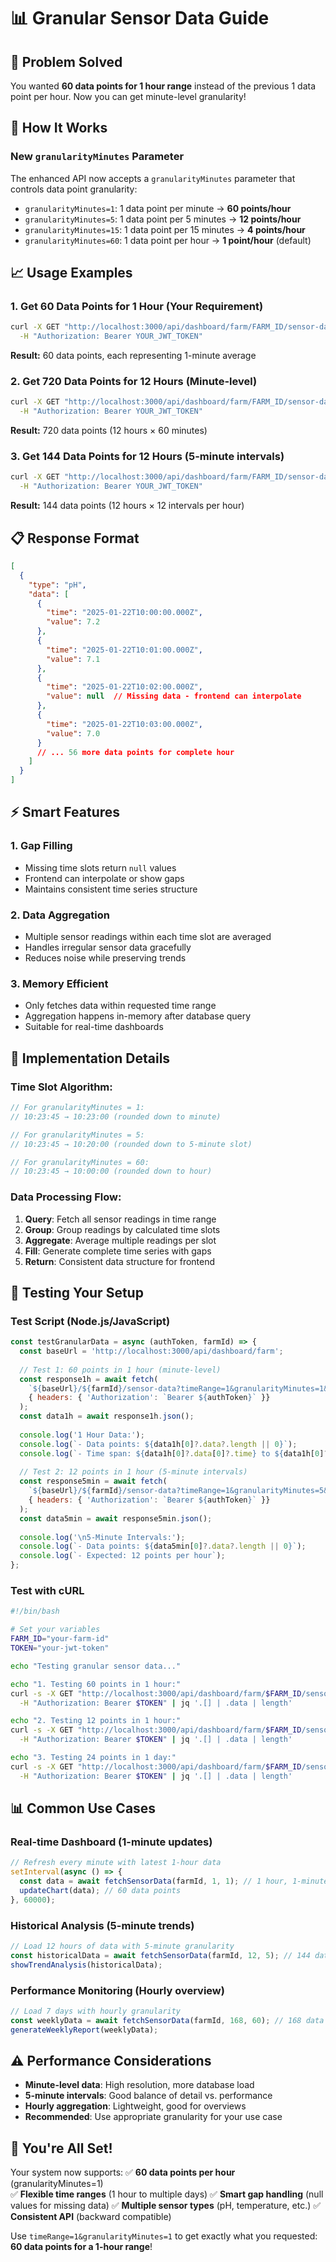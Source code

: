 # 📊 Granular Sensor Data Guide

## 🎯 **Problem Solved**
You wanted **60 data points for 1 hour range** instead of the previous 1 data point per hour. Now you can get minute-level granularity!

## 🚀 **How It Works**

### **New `granularityMinutes` Parameter**
The enhanced API now accepts a `granularityMinutes` parameter that controls data point granularity:

- `granularityMinutes=1`: 1 data point per minute → **60 points/hour**
- `granularityMinutes=5`: 1 data point per 5 minutes → **12 points/hour**  
- `granularityMinutes=15`: 1 data point per 15 minutes → **4 points/hour**
- `granularityMinutes=60`: 1 data point per hour → **1 point/hour** (default)

## 📈 **Usage Examples**

### **1. Get 60 Data Points for 1 Hour (Your Requirement)**
```bash
curl -X GET "http://localhost:3000/api/dashboard/farm/FARM_ID/sensor-data?timeRange=1&granularityMinutes=1&sensorType=pH" \
  -H "Authorization: Bearer YOUR_JWT_TOKEN"
```

**Result:** 60 data points, each representing 1-minute average

### **2. Get 720 Data Points for 12 Hours (Minute-level)**
```bash
curl -X GET "http://localhost:3000/api/dashboard/farm/FARM_ID/sensor-data?timeRange=12&granularityMinutes=1" \
  -H "Authorization: Bearer YOUR_JWT_TOKEN"
```

**Result:** 720 data points (12 hours × 60 minutes)

### **3. Get 144 Data Points for 12 Hours (5-minute intervals)**
```bash
curl -X GET "http://localhost:3000/api/dashboard/farm/FARM_ID/sensor-data?timeRange=12&granularityMinutes=5" \
  -H "Authorization: Bearer YOUR_JWT_TOKEN"
```

**Result:** 144 data points (12 hours × 12 intervals per hour)

## 📋 **Response Format**

```json
[
  {
    "type": "pH",
    "data": [
      {
        "time": "2025-01-22T10:00:00.000Z",
        "value": 7.2
      },
      {
        "time": "2025-01-22T10:01:00.000Z", 
        "value": 7.1
      },
      {
        "time": "2025-01-22T10:02:00.000Z",
        "value": null  // Missing data - frontend can interpolate
      },
      {
        "time": "2025-01-22T10:03:00.000Z",
        "value": 7.0
      }
      // ... 56 more data points for complete hour
    ]
  }
]
```

## ⚡ **Smart Features**

### **1. Gap Filling**
- Missing time slots return `null` values
- Frontend can interpolate or show gaps
- Maintains consistent time series structure

### **2. Data Aggregation** 
- Multiple sensor readings within each time slot are averaged
- Handles irregular sensor data gracefully
- Reduces noise while preserving trends

### **3. Memory Efficient**
- Only fetches data within requested time range
- Aggregation happens in-memory after database query
- Suitable for real-time dashboards

## 🔧 **Implementation Details**

### **Time Slot Algorithm:**
```typescript
// For granularityMinutes = 1:
// 10:23:45 → 10:23:00 (rounded down to minute)

// For granularityMinutes = 5: 
// 10:23:45 → 10:20:00 (rounded down to 5-minute slot)

// For granularityMinutes = 60:
// 10:23:45 → 10:00:00 (rounded down to hour)
```

### **Data Processing Flow:**
1. **Query**: Fetch all sensor readings in time range
2. **Group**: Group readings by calculated time slots  
3. **Aggregate**: Average multiple readings per slot
4. **Fill**: Generate complete time series with gaps
5. **Return**: Consistent data structure for frontend

## 🧪 **Testing Your Setup**

### **Test Script (Node.js/JavaScript)**
```javascript
const testGranularData = async (authToken, farmId) => {
  const baseUrl = 'http://localhost:3000/api/dashboard/farm';
  
  // Test 1: 60 points in 1 hour (minute-level)
  const response1h = await fetch(
    `${baseUrl}/${farmId}/sensor-data?timeRange=1&granularityMinutes=1&sensorType=pH`, 
    { headers: { 'Authorization': `Bearer ${authToken}` }}
  );
  const data1h = await response1h.json();
  
  console.log('1 Hour Data:');
  console.log(`- Data points: ${data1h[0]?.data?.length || 0}`);
  console.log(`- Time span: ${data1h[0]?.data[0]?.time} to ${data1h[0]?.data.slice(-1)[0]?.time}`);
  
  // Test 2: 12 points in 1 hour (5-minute intervals)
  const response5min = await fetch(
    `${baseUrl}/${farmId}/sensor-data?timeRange=1&granularityMinutes=5&sensorType=pH`,
    { headers: { 'Authorization': `Bearer ${authToken}` }}
  );
  const data5min = await response5min.json();
  
  console.log('\n5-Minute Intervals:');
  console.log(`- Data points: ${data5min[0]?.data?.length || 0}`);
  console.log(`- Expected: 12 points per hour`);
};
```

### **Test with cURL**
```bash
#!/bin/bash

# Set your variables
FARM_ID="your-farm-id"
TOKEN="your-jwt-token"

echo "Testing granular sensor data..."

echo "1. Testing 60 points in 1 hour:"
curl -s -X GET "http://localhost:3000/api/dashboard/farm/$FARM_ID/sensor-data?timeRange=1&granularityMinutes=1&sensorType=pH" \
  -H "Authorization: Bearer $TOKEN" | jq '.[] | .data | length'

echo "2. Testing 12 points in 1 hour:"  
curl -s -X GET "http://localhost:3000/api/dashboard/farm/$FARM_ID/sensor-data?timeRange=1&granularityMinutes=5&sensorType=pH" \
  -H "Authorization: Bearer $TOKEN" | jq '.[] | .data | length'

echo "3. Testing 24 points in 1 day:"
curl -s -X GET "http://localhost:3000/api/dashboard/farm/$FARM_ID/sensor-data?timeRange=24&granularityMinutes=60&sensorType=pH" \
  -H "Authorization: Bearer $TOKEN" | jq '.[] | .data | length'
```

## 📊 **Common Use Cases**

### **Real-time Dashboard (1-minute updates)**
```javascript
// Refresh every minute with latest 1-hour data
setInterval(async () => {
  const data = await fetchSensorData(farmId, 1, 1); // 1 hour, 1-minute granularity
  updateChart(data); // 60 data points
}, 60000);
```

### **Historical Analysis (5-minute trends)** 
```javascript
// Load 12 hours of data with 5-minute granularity
const historicalData = await fetchSensorData(farmId, 12, 5); // 144 data points
showTrendAnalysis(historicalData);
```

### **Performance Monitoring (Hourly overview)**
```javascript
// Load 7 days with hourly granularity  
const weeklyData = await fetchSensorData(farmId, 168, 60); // 168 data points (7×24)
generateWeeklyReport(weeklyData);
```

## ⚠️ **Performance Considerations**

- **Minute-level data**: High resolution, more database load
- **5-minute intervals**: Good balance of detail vs. performance  
- **Hourly aggregation**: Lightweight, good for overviews
- **Recommended**: Use appropriate granularity for your use case

## 🎉 **You're All Set!**

Your system now supports:
✅ **60 data points per hour** (granularityMinutes=1)  
✅ **Flexible time ranges** (1 hour to multiple days)
✅ **Smart gap handling** (null values for missing data)
✅ **Multiple sensor types** (pH, temperature, etc.)
✅ **Consistent API** (backward compatible)

Use `timeRange=1&granularityMinutes=1` to get exactly what you requested: **60 data points for a 1-hour range**!